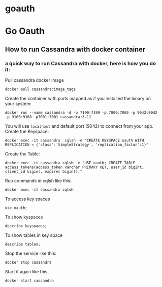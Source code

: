 # goauth
# Go Oauth 


## How to run Cassandra with docker container
### a quick way to run Cassandra with docker, here is how you do it:

Pull cassandra docker image
```
docker pull cassandra:image_tags
```


Create the container with ports mapped as if you installed the binary on your system:
```
docker run --name cassandra -d -p 7199:7199 -p 7000:7000 -p 9042:9042 -p 9160:9160 -p7001:7001 cassandra:3.11
```


You will use `localhost` and default port (9042) to connect from your app.
Create the Keyspace:
```
docker exec -it cassandra  cqlsh -e "CREATE KEYSPACE oauth WITH REPLICATION = {'class':'SimpleStrategy', 'replication_factor':1}"
```


Create the Table:
```
docker exec -it cassandra cqlsh -e "USE oauth; CREATE TABLE access_tokens(access_token varchar PRIMARY KEY, user_id bigint, client_id bigint, expires bigint);"
```


Run commands in cqlsh like this:
```
docker exec -it cassandra cqlsh
```

To access key spaces
```
use oauth;
```

To show kyspaces
```
describe keyspaces;
```

To show tables in key space
```
describe tables;
```



Stop the service like this:
```
docker stop cassandra
```

Start it again like this:
```
docker start cassandra
```

